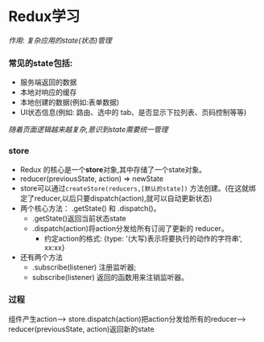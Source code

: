 # Redux学习
*作用: 复杂应用的state(状态)管理*
### 常见的state包括: 
- 服务端返回的数据
- 本地对响应的缓存
- 本地创建的数据(例如:表单数据)
- UI状态信息(例如: 路由、选中的 tab、是否显示下拉列表、页码控制等等)

*随着页面逻辑越来越复杂,意识到state需要统一管理*

### store
- Redux 的核心是一个**store**对象,其中存储了一个state对象。
- reducer(previousState, action) => newState 
- store可以通过`createStore(reducers,[默认的state])` 方法创建。(在这就绑定了reducer,以后只要dispatch(action),就可以自动更新状态)
- 两个核心方法： .getState() 和 .dispatch()。
	- .getState()返回当前状态state
	- .dispatch(action)将action分发给所有订阅了更新的 reducer。
		- 约定action的格式: {type: '(大写)表示将要执行的动作的字符串', xx:xx}
- 还有两个方法
	- .subscribe(listener) 注册监听器;
   - subscribe(listener) 返回的函数用来注销监听器。




### 过程
组件产生action-->
store.dispatch(action)把action分发给所有的reducer-->
reducer(previousState, action)返回新的state


